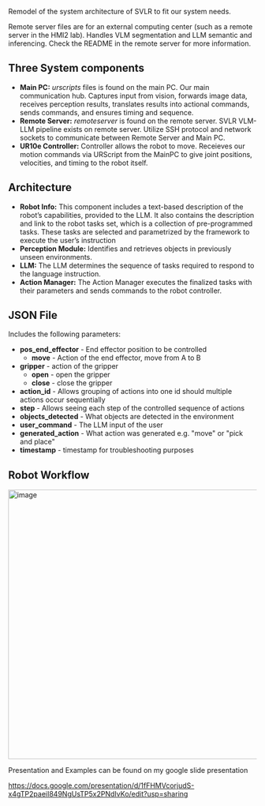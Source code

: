 Remodel of the system architecture of SVLR to fit our system needs.

Remote server files are for an external computing center (such as a remote server in the HMI2 lab). Handles VLM segmentation and LLM semantic and inferencing. Check the README in the remote server for more information.

## Three System components
* **Main PC:** _urscripts_ files is found on the main PC. Our main communication hub. Captures input from vision, forwards image data, receives perception results, translates results into actional commands, sends commands, and ensures timing and sequence.
* **Remote Server:** _remoteserver_ is found on the remote server. SVLR VLM-LLM pipeline exists on remote server. Utilize SSH protocol and network sockets to communicate between Remote Server and Main PC.
* **UR10e Controller:** Controller allows the robot to move. Receieves our motion commands via URScript from the MainPC to give joint positions, velocities, and timing to the robot itself.

## Architecture
* **Robot Info:** This component includes a text-based description of the robot’s capabilities, provided to the LLM. It also contains the description and link to the robot tasks set, which is a collection of pre-programmed tasks. These tasks are selected and parametrized by the framework to execute the user’s instruction
* **Perception Module:** Identifies and retrieves objects in previously unseen environments.
* **LLM:** The LLM determines the sequence of tasks required to respond to the language instruction.
* **Action Manager:** The Action Manager executes the finalized tasks with their parameters and sends commands to the robot controller.

## JSON File
Includes the following parameters:
* **pos_end_effector** - End effector position to be controlled
  * **move** - Action of the end effector, move from A to B
* **gripper** - action of the gripper
  * **open** - open the gripper
  * **close** - close the gripper
* **action_id** - Allows grouping of actions into one id should multiple actions occur sequentially
* **step** - Allows seeing each step of the controlled sequence of actions
* **objects_detected** - What objects are detected in the environment
* **user_command** - The LLM input of the user
* **generated_action** - What action was generated e.g. "move" or "pick and place"
* **timestamp** - timestamp for troubleshooting purposes

## Robot Workflow

<img width="1109" height="546" alt="image" src="https://github.com/user-attachments/assets/3b51445f-ce4a-4620-a5ec-7f8aa9ea5c28" />

Presentation and Examples can be found on my google slide presentation

https://docs.google.com/presentation/d/1fFHMVcorjudS-x4gTP2paeiI849NgUsTP5x2PNdIvKo/edit?usp=sharing
